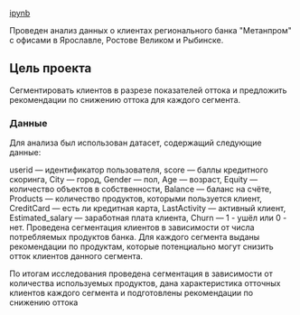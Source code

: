 [ipynb](https://github.com/eyungelson/Training_projects/blob/main/bank/Banks%20project.ipynb)

Проведен анализ данных о клиентах регионального банка "Метанпром" с офисами в Ярославле, Ростове Великом и Рыбинске. 

## Цель проекта
Сегментировать клиентов в разрезе показателей оттока и предложить рекомендации по снижению оттока для каждого сегмента.

### Данные

Для анализа был использован датасет, содержащий следующие данные:

userid — идентификатор пользователя,
score — баллы кредитного скоринга,
City — город,
Gender — пол,
Age — возраст,
Equity — количество объектов в собственности,
Balance — баланс на счёте,
Products — количество продуктов, которыми пользуется клиент,
CreditCard — есть ли кредитная карта,
LastActivity — активный клиент,
Estimated_salary — заработная плата клиента,
Churn — 1 - ушёл или 0 - нет.
Проведена сегментация клиентов в зависимости от числа потребляемых продуктов банка. Для каждого сегмента выданы рекомендации по продуктам, которые потенциально могут снизить отток клиентов данного сегмента.

По итогам исследования проведена сегментация в зависимости от количества используемых продуктов, дана характеристика отточных клиентов каждого сегмента и подготовлены рекомендации по снижению оттока
